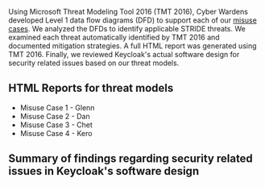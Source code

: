 Using Microsoft Threat Modeling Tool 2016 (TMT 2016), Cyber Wardens developed Level 1 data flow diagrams (DFD) to support each of our <a href="https://github.com/DanielLucier/CYBER8420-SemesterProject/tree/master/MisuseCases">misuse cases</a>. We analyzed the DFDs to identify applicable STRIDE threats. We examined each threat automatically identified by TMT 2016 and documented mitigation strategies. A full HTML report was generated using TMT 2016. Finally, we reviewed Keycloak's actual software design for security related issues based on our threat models.

HTML Reports for threat models
------------------------------
<ul>
  <li>Misuse Case 1 - Glenn</li>
  <li>Misuse Case 2 - Dan</li>
  <li>Misuse Case 3 - Chet</li>
  <li>Misuse Case 4 - Kero</li>
</ul>  

Summary of findings regarding security related issues in Keycloak's software design
-----------------------------------------------------------------------------------
